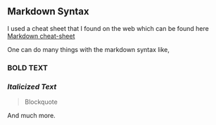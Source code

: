 ## Markdown Syntax
I used  a cheat sheet that I found on the web which can be found here [Markdown cheat-sheet](https://www.markdownguide.org/cheat-sheet/
)

One can do many things with the markdown syntax like,

### **BOLD TEXT**
### *Italicized Text*
> Blockquote 

And much more.
